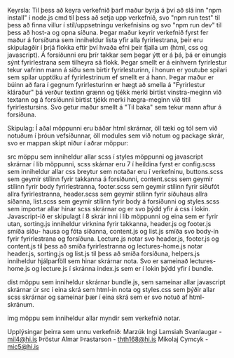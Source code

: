 Keyrsla: Til þess að keyra verkefnið þarf maður byrja á því að slá inn "npm install" í node.js cmd til þess að setja upp verkefnið, svo "npm run test" til þess að finna villur í stíl/uppsetningu verkefnisins og svo "npm run dev" til þess að host-a og opna síðuna.
Þegar maður keyrir verkefnið fyrst fer maður á forsíðuna sem inniheldur lista yfir alla fyrirlestrana, þeir eru skipulagðir í þrjá flokka eftir því hvaða efni þeir fjalla um (html, css og javascript). Á forsíðunni eru þrír takkar sem þegar ýtt er á þá, þá er einungis sýnt fyrirlestrana sem tilheyra sá flokk. Þegar smellt er á einhvern fyrirlestur tekur vafrinn mann á síðu sem birtir fyrirlesturinn, í honum er youtube spilari sem spilar upptöku af fyrirlestrinum ef smellt er á hann. Þegar maður er búinn að fara í gegnum fyrirlesturinn er hægt að smella á "Fyrirlestur kláraður" þá verður textinn grænn og tjékk merki birtist vinstra-meginn við textann og á forsíðunni birtist tjékk merki hægra-meginn við titil fyrirlestursins. Svo getur maður smellt á "Til baka" sem tekur mann aftur á forsíðuna.

Skipulag: Í aðal möppunni eru báðar html skrárnar, öll tæki og tól sem við notuðum í þróun vefsíðunnar, öll modules sem við notum og package skrár, svo er mappan skipt niður í aðrar möppur:

src möppu sem inniheldur allar scss í styles möppunni og javascript skrárnar í lib möppunni, 
scss skárnar eru 7 í heildina fyrst er config.scss sem inniheldur allar css breytur sem notaðar eru í verkefninu, buttons.scss sem geymir stílinn fyrir takkanna á forsíðunni, content.scss sem geymir stílinn fyrir body fyrirlestranna, footer.scss sem geymir stílinn fyrir síðufót allra fyrirlestranna, header.scss sem geymir stílinn fyrir síðuhaus allra síðanna, list.scss sem geymir stílinn fyrir body á forsíðunni og styles.scss sem importar allar hinar scss skrárnar og er svo þýdd yfir á css í lokin.
Javascript-ið er skipulagt í 8 skrár inni í lib möppunni og eina sem er fyrir utan, sorting.js inniheldur virknina fyrir takkanna, header.js og footer.js smíða síðu- hausa og fóta síðanna, content.js og list.js smíða svo body-in fyrir fyrirlestrana og forsíðuna. Lecture.js notar svo header.js, footer.js og content.js til þess að smíða fyrirlestranna og lectures-home.js notar header.js, sorting.js og list.js til þess að smíða forsíðuna, helpers.js inniheldur hjálparföll sem hinar skrárnar nota. Svo er sameinað lectures-home.js og lecture.js í skránna index.js sem er í lokin þýdd yfir í bundle.

 dist möppu sem inniheldur skrárnar bundle.js, sem sameinar allar javascript skrárnar úr src í eina skrá sem html-in nota og styles.css sem þýðir allar scss skrárnar og sameinar þær í eina skrá sem er svo notuð af html-skránum. 
 
 img möppu sem inniheldur allar myndir sem verkefnið notar.
 
 Upplýsingar þeirra sem unnu verkefnið:
 Marzúk Ingi Lamsiah Svanlaugar - mil4@hi.is 
 Þröstur Almar Þrastarson - thth168@hi.is 
 Mikolaj Cymcyk - mic5@hi.is